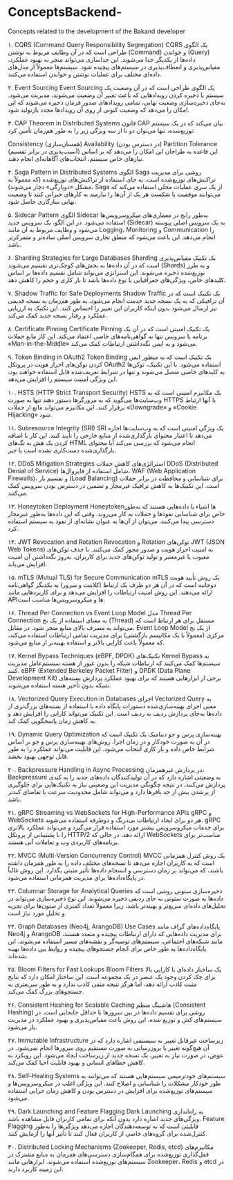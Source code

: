 # ConceptsBackend-
Concepts related to the development of the Bakand developer


۱. CQRS (Command Query Responsibility Segregation)
CQRS یک الگوی طراحی است که در آن وظایف مربوط به نوشتن (Command) و خواندن (Query) داده‌ها از یکدیگر جدا می‌شوند. این جداسازی می‌تواند منجر به بهبود عملکرد، مقیاس‌پذیری و انعطاف‌پذیری در سیستم‌های پیچیده شود. سیستم‌ها معمولاً از مدل‌های داده‌ای مختلف برای عملیات نوشتن و خواندن استفاده می‌کنند.

۲. Event Sourcing
Event Sourcing یک الگوی طراحی است که در آن وضعیت یک سیستم با ذخیره کردن رویدادهایی که باعث تغییر آن وضعیت می‌شوند، مدیریت می‌شود. به‌جای ذخیره‌سازی وضعیت نهایی، تمامی رویدادهای صدور فرمان ذخیره می‌شوند که این امکان را می‌دهد که وضعیت کنونی از روی آن رویدادها مجدد بازتولید شود.

۳. CAP Theorem in Distributed Systems
قانون CAP بیان می‌کند که در یک سیستم توزیع‌شده، تنها می‌توان دو تا از سه ویژگی زیر را به طور هم‌زمان تأمین کرد:

Consistency (همسان‌سازی)
Availability (در دسترس بودن)
Partition Tolerance (آسیب‌پذیری در برابر تقسیم)
این قاعده به طراحان این امکان را می‌دهد که بر اساس نیازهای خاص سیستم، انتخاب‌های آگاهانه‌ای انجام دهند.

۴. Saga Pattern in Distributed Systems
الگوی Saga روشی برای مدیریت تراکنش‌های توزیع‌شده است. به جای استفاده از تراکنش‌های توزیع‌شده (که معمولاً به مشکل «دوپارگی» دچار می‌شوند)، Saga از یک سری عملیات محلی استفاده می‌کند که می‌توانند موفقیت یا شکست هر یک از آن‌ها را نیازمند به کارهای جبرانی کنند تا وضعیت نهایی سازگاری حاصل شود.

۵. Sidecar Pattern
الگوی Sidecar به‌طور رایج در معماری‌های میکروسرویس‌ها استفاده می‌شود. در این الگو، یک سرویس جدید (Sidecar) به یک سرویس اصلی پیوسته می‌شود و وظایف مربوط به آن مانند Logging، Monitoring و Communication را انجام می‌دهد. این باعث می‌شود که منطق تجاری سرویس اصلی ساده‌تر و متمرکزتر باشد.

۶. Sharding Strategies for Large Databases
Sharding یک تکنیک مقیاس‌پذیری است که در آن داده‌ها به بخش‌های کوچک‌تری تقسیم می‌شوند (Shards) و به طرز توزیع‌شده ذخیره می‌شوند. این استراتژی می‌تواند شامل تقسیم داده‌ها بر اساس کلیدهای خاص، ویژگی‌های جغرافیایی یا نوع داده‌ها باشد تا بار کاری و حجم را کاهش دهد.

۷. Shadow Traffic for Safe Deployments
Shadow Traffic یک تکنیک است که در آن ترافیکی که به یک نسخه جدید خدمت انجام می‌شود، به طور هم‌زمان به نسخه قدیمی نیز ارسال می‌شود بدون اینکه کاربران این تغییر را احساس کنند. این تکنیک به ارزیابی عملکرد و رفتار نسخه جدید کمک می‌کند.

۸. Certificate Pinning
Certificate Pinning یک تکنیک امنیتی است که در آن یک برنامه یا سرویس تنها به گواهی‌نامه‌های خاصی اعتماد می‌کند. این کار مانع حملات «Man-in-the-Middle» می‌شود و به ایمن نگه‌داشتن ارتباطات کمک می‌کند.

۹. Token Binding in OAuth2
Token Binding یک تکنیک است که به منظور ایمن کردن توکن‌های احراز هویت در پروتکل OAuth2 استفاده می‌شود. با این تکنیک، توکن‌ها به کلیدهای خاصی متصل می‌شوند و تنها در شرایط تعریف‌شده قابل استفاده خواهند بود، این ویژگی امنیت سیستم را افزایش می‌دهد.

۱۰. HSTS (HTTP Strict Transport Security)
HSTS یک مکانیزم امنیتی است که به وب‌سایت‌ها می‌گوید که به مرورگرها دستور دهند تنها به صورت HTTPS با آنها ارتباط برقرار کنند. این مکانیزم می‌تواند مانع از حملات «Downgrade» و «Cookie Hijacking» شود.

۱۱. Subresource Integrity (SRI)
SRI یک ویژگی امنیتی است که به وب‌سایت‌ها اجازه می‌دهد تا اعتبار محتوای بارگذاری‌شده از منابع خارجی را تأیید کنند. این کار با اضافه کردن یک هش به تگ‌های HTML انجام می‌شود که بررسی می‌کند آیا محتوای بارگذاری‌شده دست‌کاری نشده است یا خیر.

۱۲. DDoS Mitigation Strategies
استراتژی‌های کاهش حملات DDoS (Distributed Denial of Service) شامل استفاده از فایروال‌ها، WAF (Web Application Firewalls)، و تقسیم بار (Load Balancing) برای شناسایی و محافظت در برابر حملات است. این تکنیک‌ها به کاهش ترافیک غیرمجاز و تضمین در دسترس بودن سرویس کمک می‌کنند.

۱۳. Honeytoken Deployment
Honeytoken‌ها اشیاء یا داده‌هایی هستند که به‌طور خاص برای شناسایی نفوذها و حملات به کار می‌روند. وقتی که این داده‌ها به‌طور غیرمجاز دسترسی پیدا می‌کنند، می‌توان از آن‌ها به عنوان نشانه‌ای از نفوذ به سیستم استفاده کرد.

۱۴. JWT Revocation and Rotation
Revocation و Rotation توکن‌های JWT (JSON Web Tokens) به امنیت احراز هویت و صدور مجوز کمک می‌کنند. با حذف توکن‌های معیوب یا غیرمعتبر و تولید توکن‌های جدید برای کاربران، به‌روز نگه‌داشتن آن امنیت افزایش می‌یابد.

۱۵. mTLS (Mutual TLS) for Secure Communication
mTLS یک روش تأیید هویت دوجانبه است که در آن هر دو طرف یک ارتباط (کلاینت و سرور) به یکدیگر گواهی‌نامه ارائه می‌دهند. این روش امنیت ارتباطات را افزایش می‌دهد و برای کاربردهایی مانند APIها و میکروسرویس‌ها مناسب است.

۱۶. Thread Per Connection vs Event Loop Model
مدل Thread Per Connection به معنای استفاده از یک نخ (Thread) مستقل برای هر ارتباط است که می‌تواند به مصرف بالای منابع منجر شود. در مقابل، Event Loop Model از یک نخ مرکزی (معمولاً با یک مکانیسم بازگشتی) برای مدیریت تمامی ارتباطات استفاده می‌کند، که معمولاً باعث کارایی بالاتر و استفاده بهینه‌تر از منابع می‌شود.

۱۷. Kernel Bypass Techniques (eBPF, DPDK)
تکنیک‌های Kernel Bypass به سیستم‌ها کمک می‌کنند که ارتباطات شبکه را بدون عبور از هسته سیستم‌عامل مدیریت کنند. eBPF (Extended Berkeley Packet Filter) و DPDK (Data Plane Development Kit) برخی از ابزارهایی هستند که برای بهبود عملکرد پردازش بسته‌های شبکه بدون تأخیر هسته استفاده می‌شوند.

۱۸. Vectorized Query Execution in Databases
اجرای Vectorized Query به معنی اجرای بهینه‌سازی‌شده دستورات پایگاه داده با استفاده از بسته‌های بزرگ‌تری از داده‌ها به‌جای پردازش ردیف به ردیف است. این تکنیک می‌تواند کارایی را افزایش دهد و به کاهش زمان پاسخگویی کمک کند.

۱۹. Dynamic Query Optimization
بهینه‌سازی پرس و جو دینامیک یک تکنیک است که در آن به صورت خودکار و در زمان اجرا، روش‌های بهینه‌سازی پرس و جو بر اساس شرایط خاص داده و بار کاری انتخاب می‌شود. این قابلیت می‌تواند عملکرد را به طور قابل توجهی بهبود بخشد.

۲۰. Backpressure Handling in Async Processing
در پردازش غیرهمزمان، Backpressure به وضعیتی اشاره دارد که در آن تولیدکنندگان داده‌های جدید را به کندی پردازش می‌کنند، در نتیجه چگونگی مدیریت این وضعیتی نیاز به تکنیک‌هایی برای جلوگیری از پرشدن بیش از حد بافرها دارد و می‌تواند شامل محدودیت سرعت یا تقاضای کندتر باشد.

۲۱. gRPC Streaming vs WebSockets for High-Performance APIs
gRPC و WebSockets هر دو برای ایجاد ارتباطات بی‌درنگ و دوطرفه استفاده می‌شوند. gRPC برای خدمات میکروسرویس بیشتر مورد استفاده قرار می‌گیرد و می‌تواند عملکرد بالاتری را با پشتیبانی از پروتکل HTTP/2 ارائه دهد، در حالی که WebSockets مناسب‌تر برای برنامه‌های کاربردی وب و تعاملات آنی هستند.

۲۲. MVCC (Multi-Version Concurrency Control)
MVCC یک روش کنترل همزمانی است که به کاربران اجازه می‌دهد تا نسخه‌های مختلف داده را به طور همزمان داشته باشند، که می‌تواند بر زمان دسترسی و انسجام داده‌ها تأثیر مثبتی بگذارد. این روش غالباً در پایگاه‌داده‌ها برای مدیریت همزمانی استفاده می‌شود.

۲۳. Columnar Storage for Analytical Queries
ذخیره‌سازی ستونی روشی است که داده‌ها به صورت ستونی به جای ردیفی ذخیره می‌شوند. این نوع ذخیره‌سازی می‌تواند در تحلیل‌های داده‌ای سریع‌تر و بهینه‌تر باشد، زیرا معمولاً تعداد کمتری از ستون‌ها برای تجزیه و تحلیل مورد نیاز است.

۲۴. Graph Databases (Neo4j, ArangoDB) Use Cases
پایگاه‌داده‌های گراف مانند Neo4j و ArangoDB برای مدیریت داده‌هایی که دارای ارتباطات پیچیده و متعدد هستند، مانند شبکه‌های اجتماعی، سیستم‌های توصیه‌گر و نقشه‌های مسیر استفاده می‌شوند. این پایگاه‌داده‌ها به طور خاص برای انجام جستجوهای پیچیده و روابط بین داده‌ها بهینه شده‌اند.

۲۵. Bloom Filters for Fast Lookups
Bloom Filters یک ساختار داده‌ای با کارایی بالا برای چک کردن وجود یک عنصر در یک مجموعه است. این ساختار امکان دارد که نتایج مثبت کاذب ارائه دهد، اما هرگز نتیجه منفی کاذب ندارد و به طور سریعتری به جستجوهای بزرگ کمک می‌کند.

۲۶. Consistent Hashing for Scalable Caching
هاشینگ منظم (Consistent Hashing) روشی برای تقسیم داده‌ها در بین سرورها با حداقل جابجایی است. در سیستم‌های کش و توزیع شده، این روش باعث مقیاس‌پذیری و بهبود عملکرد در مدیریت بار می‌شود.

۲۷. Immutable Infrastructure
زیرساخت غیرقابل تغییر به سیستمی اشاره دارد که در آن هیچ‌گونه تغییر یا بروزرسانی به صورت مستقیم روی سرورها انجام نمی‌شود. در عوض، در صورت نیاز به تغییر، یک نسخه جدید از زیرساخت ایجاد می‌شود. این رویکرد به کاهش خطاهای انسانی و بهبود قابلیت احیا کمک می‌کند.

۲۸. Self-Healing Systems
سیستم‌های خودترمیمی سیستم‌هایی هستند که می‌توانند به طور خودکار مشکلات را شناسایی و اصلاح کنند. این ویژگی اغلب در میکروسرویس‌ها و سیستم‌های توزیع‌شده برای افزایش در دسترس بودن و کاهش زمان خرابی استفاده می‌شود.

۲۹. Dark Launching and Feature Flagging
Dark Launching به راه‌اندازی ویژگی‌های جدید اشاره دارد بدون آنکه برای تمامی کاربران قابل مشاهده باشد. Feature Flagging قابلیتی است که به توسعه‌دهندگان اجازه می‌دهد ویژگی‌ها را به‌طور کنترل‌شده برای گروه‌های خاصی از کاربران فعال کنند تا تأثیر آنها را آزمایش کنند.

۳۰. Distributed Locking Mechanisms (Zookeeper, Redis, etcd)
مکانیزم‌های قفل‌گذاری توزیع‌شده برای همگام‌سازی دسترسی‌های همزمان به منابع مشترک در سیستم‌های توزیع‌شده استفاده می‌شوند. ابزارهایی مانند Zookeeper، Redis و etcd در این زمینه کاربرد دارند.

